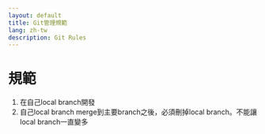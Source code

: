 ```yaml
---
layout: default
title: Git管理規範
lang: zh-tw
description: Git Rules
---
```




# 規範

1. 在自己local branch開發
2. 自己local branch merge到主要branch之後，必須刪掉local branch。不能讓local branch一直變多